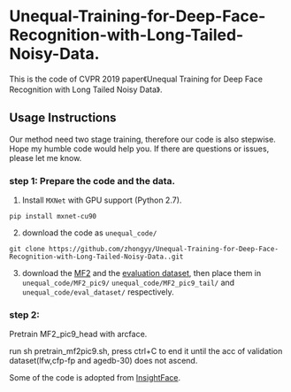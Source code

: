 # Unequal-Training-for-Deep-Face-Recognition-with-Long-Tailed-Noisy-Data.
This is the code of CVPR 2019 paper《Unequal Training for Deep Face Recognition with Long Tailed Noisy Data》.

## Usage Instructions
Our method need two stage training, therefore our code is also stepwise. Hope my humble code would help you. If there are questions or issues, please let me know. 

### step 1: Prepare the code and the data.

1. Install `MXNet` with GPU support (Python 2.7).

```
pip install mxnet-cu90
```
2. download the code as `unequal_code/`
```
git clone https://github.com/zhongyy/Unequal-Training-for-Deep-Face-Recognition-with-Long-Tailed-Noisy-Data..git
```

3. download the [MF2](https://github.com/deepinsight/insightface) and the [evaluation dataset](https://github.com/deepinsight/insightface), then place them in `unequal_code/MF2_pic9/` `unequal_code/MF2_pic9_tail/` and `unequal_code/eval_dataset/` respectively.


### step 2: 
Pretrain MF2_pic9_head with arcface.

run sh pretrain_mf2pic9.sh, press ctrl+C to end it until the acc of validation dataset(lfw,cfp-fp and agedb-30) does not ascend.

Some of the code is adopted from [InsightFace](https://github.com/deepinsight/insightface). 
